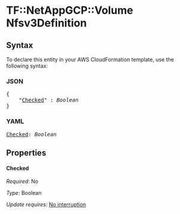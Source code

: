 # TF::NetAppGCP::Volume Nfsv3Definition

## Syntax

To declare this entity in your AWS CloudFormation template, use the following syntax:

### JSON

<pre>
{
    "<a href="#checked" title="Checked">Checked</a>" : <i>Boolean</i>
}
</pre>

### YAML

<pre>
<a href="#checked" title="Checked">Checked</a>: <i>Boolean</i>
</pre>

## Properties

#### Checked

_Required_: No

_Type_: Boolean

_Update requires_: [No interruption](https://docs.aws.amazon.com/AWSCloudFormation/latest/UserGuide/using-cfn-updating-stacks-update-behaviors.html#update-no-interrupt)

